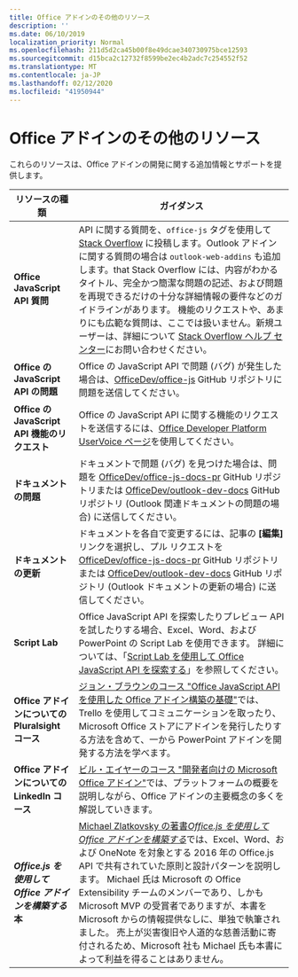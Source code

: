 ```yaml
---
title: Office アドインのその他のリソース
description: ''
ms.date: 06/10/2019
localization_priority: Normal
ms.openlocfilehash: 211d5d2ca45b00f8e49dcae340730975bce12593
ms.sourcegitcommit: d15bca2c12732f8599be2ec4b2adc7c254552f52
ms.translationtype: MT
ms.contentlocale: ja-JP
ms.lasthandoff: 02/12/2020
ms.locfileid: "41950944"
---
```

# <a name="office-add-ins-additional-resources"></a>Office アドインのその他のリソース

これらのリソースは、Office アドインの開発に関する追加情報とサポートを提供します。

|**リソースの種類**|**ガイダンス**|
|-----------------|------------|
|**Office JavaScript API 質問** | API に関する質問を、`office-js` タグを使用して [Stack Overflow](https://stackoverflow.com/questions/tagged/office-js) に投稿します。Outlook アドインに関する質問の場合は `outlook-web-addins` も追加します。that Stack Overflow には、内容がわかるタイトル、完全かつ簡潔な問題の記述、および問題を再現できるだけの十分な詳細情報の要件などのガイドラインがあります。 機能のリクエストや、あまりにも広範な質問は、ここでは扱いません。新規ユーザーは、詳細について [Stack Overflow ヘルプ センター](https://stackoverflow.com/help/how-to-ask)にお問い合わせください。|
|**Office の JavaScript API の問題**| Office の JavaScript API で問題 (バグ) が発生した場合は、<a href="https://github.com/officedev/office-js/issues" target="_blank">OfficeDev/office-js</a> GitHub リポジトリに問題を送信してください。|
|**Office の JavaScript API 機能のリクエスト**| Office の JavaScript API に関する機能のリクエストを送信するには、<a href="https://officespdev.uservoice.com/" target="_blank">Office Developer Platform UserVoice ページ</a>を使用してください。|
|**ドキュメントの問題**| ドキュメントで問題 (バグ) を見つけた場合は、問題を <a href="https://github.com/officedev/office-js-docs-pr/issues" target="_blank">OfficeDev/office-js-docs-pr</a> GitHub リポジトリまたは <a href="https://github.com/officedev/outlook-dev-docs/issues" target="_blank">OfficeDev/outlook-dev-docs</a> GitHub リポジトリ (Outlook 関連ドキュメントの問題の場合) に送信してください。|
|**ドキュメントの更新**| ドキュメントを各自で変更するには、記事の **[編集]** リンクを選択し、プル リクエストを <a href="https://github.com/officedev/office-js-docs-pr" target="_blank">OfficeDev/office-js-docs-pr</a> GitHub リポジトリまたは <a href="https://github.com/officedev/outlook-dev-docs" target="_blank">OfficeDev/outlook-dev-docs</a> GitHub リポジトリ (Outlook ドキュメントの更新の場合) に送信してください。|
|**Script Lab**| Office JavaScript API を探索したりプレビュー API を試したりする場合、Excel、Word、および PowerPoint の Script Lab を使用できます。 詳細については、「[Script Lab を使用して Office JavaScript API を探索する](../overview/explore-with-script-lab.md)」を参照してください。 |
|**Office アドインについての Pluralsight コース**| <a href="https://www.pluralsight.com/courses/build-office-addins-js-api" target="_blank">ジョン・ブラウンのコース "Office JavaScript API を使用した Office アドイン構築の基礎"</a>では、Trello を使用してコミュニケーションを取ったり、Microsoft Office ストアにアドインを発行したりする方法を含めて、一から PowerPoint アドインを開発する方法を学べます。|
|**Office アドインについての LinkedIn コース**| <a href="https://www.linkedin.com/learning/microsoft-office-add-ins-for-developers/microsoft-office-add-ins?u=3322">ビル・エイヤーのコース "開発者向けの Microsoft Office アドイン"</a>では、プラットフォームの概要を説明しながら、Office アドインの主要概念の多くを解説していきます。|
|***Office.js を使用して Office アドインを構築する*本**| <a href="https://leanpub.com/buildingofficeaddins">Michael Zlatkovsky の著書*Office.js を使用して Office アドインを構築する*</a>では、Excel、Word、および OneNote を対象とする 2016 年の Office.js API で共有されていた原則と設計パターンを説明します。 Michael 氏は Microsoft の Office Extensibility チームのメンバーであり、しかも Microsoft MVP の受賞者でありますが、本書を Microsoft からの情報提供なしに、単独で執筆されました。 売上が災害復旧や人道的な慈善活動に寄付されるため、Microsoft 社も Michael 氏も本書によって利益を得ることはありません。|
